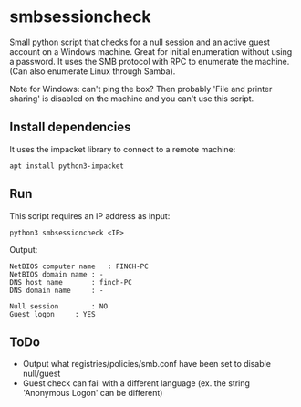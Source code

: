 # smbsessioncheck
Small python script that checks for a null session and an active guest account on a Windows machine. Great for initial enumeration without using a password. It uses the SMB protocol with RPC to enumerate the machine. (Can also enumerate Linux through Samba).

Note for Windows: can't ping the box? Then probably 'File and printer sharing' is disabled on the machine and you can't use this script.

## Install dependencies
It uses the impacket library to connect to a remote machine:

```
apt install python3-impacket
```

## Run
This script requires an IP address as input:

```
python3 smbsessioncheck <IP>
```

Output:

```
NetBIOS computer name	: FINCH-PC
NetBIOS domain name	: -
DNS host name		: finch-PC
DNS domain name		: -

Null session		: NO
Guest logon		: YES
```

## ToDo
* Output what registries/policies/smb.conf have been set to disable null/guest
* Guest check can fail with a different language (ex. the string 'Anonymous Logon' can be different)
